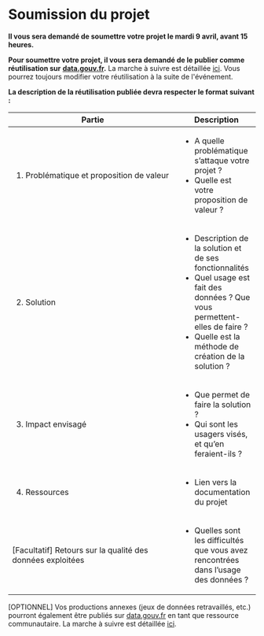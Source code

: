 # Soumission du projet

**Il vous sera demandé de soumettre votre projet le mardi 9 avril, avant 15 heures.**

**Pour soumettre votre projet, il vous sera demandé de le publier comme réutilisation sur** [**data.gouv.fr**](http://data.gouv.fr)**.** La marche à suivre est détaillée [ici](../../guide-data.gouv.fr/reutilisations/publier-une-reutilisation.md).  Vous pourrez toujours modifier votre réutilisation à la suite de l'événement.

**La description de la réutilisation publiée devra respecter le format suivant :**

<table><thead><tr><th width="328">Partie</th><th>Description</th></tr></thead><tbody><tr><td><ol><li>Problématique et proposition de valeur</li></ol></td><td><ul><li>A quelle problématique s’attaque votre projet ?</li><li>Quelle est votre proposition de valeur ?</li></ul></td></tr><tr><td><ol start="2"><li>Solution</li></ol></td><td><ul><li>Description de la solution et de ses fonctionnalités</li><li>Quel usage est fait des données ? Que vous permettent-elles de faire ?</li><li>Quelle est la méthode de création de la solution ?</li></ul></td></tr><tr><td><ol start="3"><li>Impact envisagé</li></ol></td><td><ul><li>Que permet de faire la solution ?</li><li>Qui sont les usagers visés, et qu’en feraient-ils ?</li></ul></td></tr><tr><td><ol start="4"><li>Ressources</li></ol></td><td><ul><li>Lien vers la documentation du projet</li></ul></td></tr><tr><td>[Facultatif] Retours sur la qualité des données exploitées</td><td><ul><li>Quelles sont les difficultés que vous avez rencontrées dans l’usage des données ?</li></ul></td></tr></tbody></table>

\[OPTIONNEL] Vos productions annexes (jeux de données retravaillés, etc.) pourront également être publiés sur [data.gouv.fr](http://data.gouv.fr/) en tant que ressource communautaire. La marche à suivre est détaillée [ici](../../guide-data.gouv.fr/ressource-communautaire.md).
